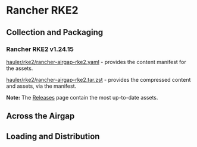 # Rancher RKE2

## Collection and Packaging

### Rancher RKE2 v1.24.15

[hauler/rke2/rancher-airgap-rke2.yaml](https://rancher-airgap.s3.amazonaws.com/0.3.4/hauler/rke2/rancher-airgap-rke2.yaml) - provides the content manifest for the assets.

[hauler/rke2/rancher-airgap-rke2.tar.zst](https://rancher-airgap.s3.amazonaws.com/0.3.4/hauler/rke2/rancher-airgap-rke2.tar.zst) - provides the compressed content and assets, via the manifest.

**Note:** The [Releases](https://github.com/zackbradys/rancher-airgap/releases) page contain the most up-to-date assets.

## Across the Airgap

## Loading and Distribution